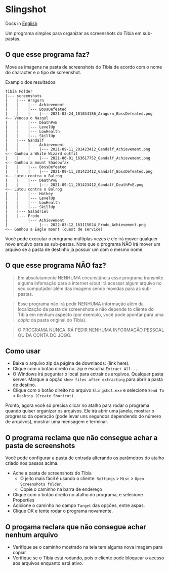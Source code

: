 # Slingshot

Docs in [English](./README.md)

Um programa simples para organizar as screenshots do Tibia em sub-pastas.

## O que esse programa faz?

Move as imagens na pasta de screenshots do Tibia de acordo com o nome do character e o tipo de screenshot.

Examplo dos resultados:

```text
Tibia Folder
|--- screenshots
|    |--- Aragorn
|    |    |--- Achievement
|    |    |--- BossDefeated
|    |    |    |--- 2021-03-24_181034186_Aragorn_BossDefeated.png       <-- Venceu o Nazgul
|    |    |--- DeathPvE
|    |    |--- LevelUp
|    |    |--- LowHealth
|    |    |--- SkillUp
|    |--- Gandalf
|    |    |--- Achievement
|    |    |    |--- 2021-09-11_201423412_Gandalf_Achievement.png        <-- Ganhou a White Wizard outfit
|    |    |    |--- 2021-06-01_163617752_Gandalf_Achievement.png        <-- Ganhou a mount Shadowfax
|    |    |--- BossDefeated
|    |    |    |--- 2021-09-11_201423412_Gandalf_BossDefeated.png       <-- Lutou contra o Balrog
|    |    |--- DeathPvE
|    |    |    |--- 2021-09-11_201423412_Gandalf_DeathPvE.png           <-- Lutou contra o Balrog
|    |    |--- Hotkey
|    |    |--- LevelUp
|    |    |--- LowHealth
|    |    |--- SkillUp
|    |--- Galadriel
|    |--- Frodo
|         |--- Achievement
|              |--- 2022-03-12_163115024_Frodo_Achievement.png          <-- Ganhou a Eagle mount (quest de service)
```

Você pode executar o programa múltiplas vezes e ele irá mover qualquer novo arquivo para as sub-pastas.
Note que o programa NÃO irá mover um arquivo se a pasta de destinho já possuir um com o mesmo nome.

## O que esse programa NÃO faz?

> Em absolutamente NENHUMA circunstância esse programa transmite alguma infomação para a internet e/out irá acessar algum arquivo no seu computador além das imagens sendo movidas para as sub-pastas.

> Esse programa não irá pedir NENHUMA informação além da localização da pasta de screenshots e não depende to cliente do Tibia em nenhum aspecto (por exemplo, você pode apontar para uma _cópia_ da pasta original do Tibia).

> O PROGRAMA NUNCA IRÁ PEDIR NENHUMA INFORMAÇÃO PESSOAL OU DA CONTA DO JOGO.

## Como usar

- Baixe o arquivo zip da página de downlaods: (link here).
- Clique com o botão direito no .zip e escolha `Extract All...`
- O Windows irá peguntar o local para extrair os arquivos. Qualquer pasta server. Marque a opção `show files after extracting` para abrir a pasta de destino.
- Clique com o botão direito no arquivo `Slingshot.exe` e selecione `Send To` > `Desktop (Create Shortcut)`.

Pronto, agora você só precisa clicar no atalho para rodar o programa quando quiser organizar os arquivos.
Ele irá abrir uma janela, mostrar o progresso da operação (pode levar uns segundos dependendo do número de arquivos), mostrar uma mensagem e terminar.

## O programa reclama que não consegue achar a pasta de screenshots

Você pode configurar a pasta de entrada alterando os parâmetros do atalho criado nos passos acima.

- Ache a pasta de screenshots do Tibia
  - O jeito mais fácil é usando o cliente: `Settings` > `Misc` > `Open Screenshots folder`.
  - Copie o caminho na barra de endereço
- Clique com o botão direito no atalho do programa, e selecione Properties
- Adicione o caminho no campo `Target` das opções, entre aspas.
- Clique OK e tente rodar o programa novamente.

## O progama reclara que não consegue achar nenhum arquivo

- Verifique se o caminho mostrado na tela tem alguma nova imagem para copiar
- Verifique se o Tibia está rodando, pois o cliente pode bloquear o acesso aos arquivos enquanto está ativo.
